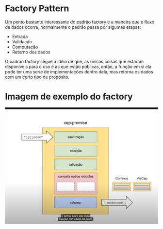 # Factory Pattern

Um ponto bastante interessante do padrão factory é a maneira que o fluxo de dados ocorre, normalmente o padrão passa por algumas etapas:

- Entrada 
- Validação
- Computação
- Retorno dos dados

O padrão factory segue a ideia de que, as únicas coisas que estaram disponíveis para o uso é as que estão públicas, então, a função em si
ela pode ter uma serie de implementações dentro dela, mas retorna os dados com um certo tipo de propósito.

# Imagem de exemplo do factory

![Ilustração protocolo](https://raw.githubusercontent.com/evertonwalker/Design-Patterns/main/factory-partner/factory-partner-img.jpg)
